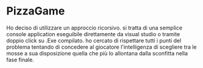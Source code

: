 # PizzaGame
Ho deciso di utilizzare un approccio ricorsivo.
si tratta di una semplice console application eseguibile direttamente da visual studio o tramite doppio click su .Exe compilato.
ho cercato di rispettare tutti i punti del problema tentando di concedere al giocatore l'intelligenza di scegliere tra le mosse a sua disposizione quella che più lo 
allontana dalla sconfitta nella fase finale.
